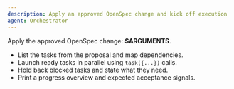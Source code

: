 ```yaml
---
description: Apply an approved OpenSpec change and kick off execution
agent: Orchestrator
---
```

Apply the approved OpenSpec change: **$ARGUMENTS**.

- List the tasks from the proposal and map dependencies.
- Launch ready tasks in parallel using `task({...})` calls.
- Hold back blocked tasks and state what they need.
- Print a progress overview and expected acceptance signals.
